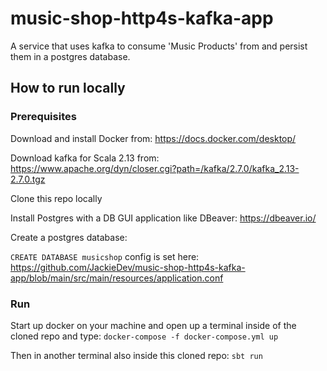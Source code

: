 # music-shop-http4s-kafka-app

A service that uses kafka to consume 'Music Products' from and persist them in a 
postgres database.

## How to run locally

### Prerequisites

Download and install Docker from: https://docs.docker.com/desktop/

Download kafka for Scala 2.13 from: https://www.apache.org/dyn/closer.cgi?path=/kafka/2.7.0/kafka_2.13-2.7.0.tgz

Clone this repo locally

Install Postgres with a DB GUI application like DBeaver: https://dbeaver.io/

Create a postgres database:

`CREATE DATABASE musicshop`
config is set here: https://github.com/JackieDev/music-shop-http4s-kafka-app/blob/main/src/main/resources/application.conf

### Run
Start up docker on your machine and open up a terminal inside of the cloned repo and type:
`docker-compose -f docker-compose.yml up`

Then in another terminal also inside this cloned repo:
`sbt run`




